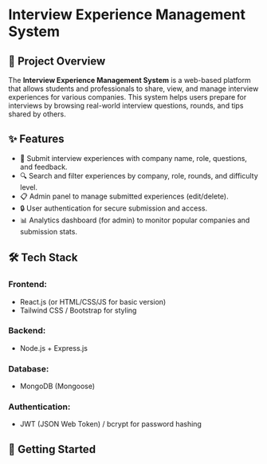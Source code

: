 # Interview Experience Management System

## 📌 Project Overview

The **Interview Experience Management System** is a web-based platform that allows students and professionals to share, view, and manage interview experiences for various companies. 
This system helps users prepare for interviews by browsing real-world interview questions, rounds, and tips shared by others.

## ✨ Features

- 📝 Submit interview experiences with company name, role, questions, and feedback.
- 🔍 Search and filter experiences by company, role, rounds, and difficulty level.
- 📋 Admin panel to manage submitted experiences (edit/delete).
- 🔒 User authentication for secure submission and access.
- 📊 Analytics dashboard (for admin) to monitor popular companies and submission stats.

## 🛠️ Tech Stack

### Frontend:
- React.js (or HTML/CSS/JS for basic version)
- Tailwind CSS / Bootstrap for styling

### Backend:
- Node.js + Express.js

### Database:
- MongoDB (Mongoose)

### Authentication:
- JWT (JSON Web Token) / bcrypt for password hashing

## 🚀 Getting Started
